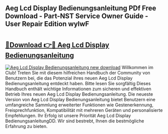 ## Aeg Lcd Display Bedienungsanleitung PDf Free Download - Part-NST Service Owner Guide - User Repair Edition wylwF

# <h2><a href="http://df2ssfe.blite.top/?on=Aeg+Lcd+Display+Bedienungsanleitung">🔗Download 👉🔴 Aeg Lcd Display Bedienungsanleitung</a></h2>

[![Aeg Lcd Display Bedienungsanleitung new download](https://i.imgur.com/lujVjoI.png)](http://df2ssfe.blite.top/?on=Aeg+Lcd+Display+Bedienungsanleitung)
Willkommen im Club! Treten Sie mit diesem hilfreichen Handbuch der Community von Benutzern bei, die das Potenzial ihres neuen Aeg Lcd Display Bedienungsanleitung entdeckt haben. Bitte lesen Sie sorgfältig Dieses Handbuch enthält wichtige Informationen zum sicheren und effektiven Betrieb Ihres neuen Aeg Lcd Display Bedienungsanleitung. Die neueste Version von Aeg Lcd Display Bedienungsanleitung bietet Benutzern eine umfangreiche Sammlung erweiterter Funktionen wie Gestenerkennung, Freisprechfunktion, Kompatibilität mit mehreren Geräten und personalisierte Empfehlungen. Ihr Erfolg ist unsere Priorität Aeg Lcd Display BedienungsanleitungDD. Wir sind bestrebt, Ihnen die bestmögliche Erfahrung zu bieten.
